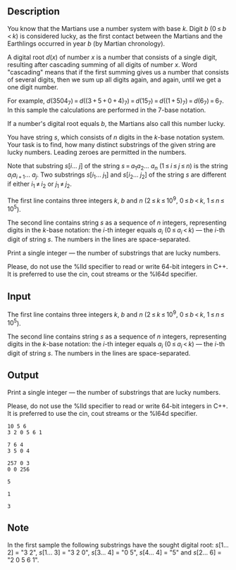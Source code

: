 ## Description

<div><p>You know that the Martians use a number system with base <span class="tex-span"><i>k</i></span>. Digit <span class="tex-span"><i>b</i></span> (<span class="tex-span">0 ≤ <i>b</i> &lt; <i>k</i></span>) is considered <span class="tex-font-style-it">lucky</span>, as the first contact between the Martians and the Earthlings occurred in year <span class="tex-span"><i>b</i></span> (by Martian chronology).</p><p>A <span class="tex-font-style-it">digital root</span> <span class="tex-span"><i>d</i>(<i>x</i>)</span> of number <span class="tex-span"><i>x</i></span> is a number that consists of a single digit, resulting after cascading summing of all digits of number <span class="tex-span"><i>x</i></span>. Word "cascading" means that if the first summing gives us a number that consists of several digits, then we sum up all digits again, and again, until we get a one digit number.</p><p>For example, <span class="tex-span"><i>d</i>(3504<sub class="lower-index">7</sub>) = <i>d</i>((3 + 5 + 0 + 4)<sub class="lower-index">7</sub>) = <i>d</i>(15<sub class="lower-index">7</sub>) = <i>d</i>((1 + 5)<sub class="lower-index">7</sub>) = <i>d</i>(6<sub class="lower-index">7</sub>) = 6<sub class="lower-index">7</sub></span>. In this sample the calculations are performed in the 7-base notation.</p><p>If a number's digital root equals <span class="tex-span"><i>b</i></span>, the Martians also call this number lucky.</p><p>You have string <span class="tex-span"><i>s</i></span>, which consists of <span class="tex-span"><i>n</i></span> digits in the <span class="tex-span"><i>k</i></span>-base notation system. Your task is to find, how many distinct substrings of the given string are lucky numbers. Leading zeroes are permitted in the numbers.</p><p>Note that substring <span class="tex-span"><i>s</i>[<i>i</i>... <i>j</i>]</span> of the string <span class="tex-span"><i>s</i> = <i>a</i><sub class="lower-index">1</sub><i>a</i><sub class="lower-index">2</sub>... <i>a</i><sub class="lower-index"><i>n</i></sub></span> (<span class="tex-span">1 ≤ <i>i</i> ≤ <i>j</i> ≤ <i>n</i></span>) is the string <span class="tex-span"><i>a</i><sub class="lower-index"><i>i</i></sub><i>a</i><sub class="lower-index"><i>i</i> + 1</sub>... <i>a</i><sub class="lower-index"><i>j</i></sub></span>. Two substrings <span class="tex-span"><i>s</i>[<i>i</i><sub class="lower-index">1</sub>... <i>j</i><sub class="lower-index">1</sub>]</span> and <span class="tex-span"><i>s</i>[<i>i</i><sub class="lower-index">2</sub>... <i>j</i><sub class="lower-index">2</sub>]</span> of the string <span class="tex-span"><i>s</i></span> are different if either <span class="tex-span"><i>i</i><sub class="lower-index">1</sub> ≠ <i>i</i><sub class="lower-index">2</sub></span> or <span class="tex-span"><i>j</i><sub class="lower-index">1</sub> ≠ <i>j</i><sub class="lower-index">2</sub></span>.</p></div><div class="input-specification"><p>The first line contains three integers <span class="tex-span"><i>k</i></span>, <span class="tex-span"><i>b</i></span> and <span class="tex-span"><i>n</i></span> (<span class="tex-span">2 ≤ <i>k</i> ≤ 10<sup class="upper-index">9</sup></span>, <span class="tex-span">0 ≤ <i>b</i> &lt; <i>k</i></span>, <span class="tex-span">1 ≤ <i>n</i> ≤ 10<sup class="upper-index">5</sup></span>).</p><p>The second line contains string <span class="tex-span"><i>s</i></span> as a sequence of <span class="tex-span"><i>n</i></span> integers, representing digits in the <span class="tex-span"><i>k</i></span>-base notation: the <span class="tex-span"><i>i</i></span>-th integer equals <span class="tex-span"><i>a</i><sub class="lower-index"><i>i</i></sub></span> (<span class="tex-span">0 ≤ <i>a</i><sub class="lower-index"><i>i</i></sub> &lt; <i>k</i></span>) — the <span class="tex-span"><i>i</i></span>-th digit of string <span class="tex-span"><i>s</i></span>. The numbers in the lines are space-separated.</p></div><div class="output-specification"><p>Print a single integer — the number of substrings that are lucky numbers.</p><p>Please, do not use the %lld specifier to read or write 64-bit integers in С++. It is preferred to use the cin, cout streams or the %I64d specifier.</p></div>

## Input

<p>The first line contains three integers <span class="tex-span"><i>k</i></span>, <span class="tex-span"><i>b</i></span> and <span class="tex-span"><i>n</i></span> (<span class="tex-span">2 ≤ <i>k</i> ≤ 10<sup class="upper-index">9</sup></span>, <span class="tex-span">0 ≤ <i>b</i> &lt; <i>k</i></span>, <span class="tex-span">1 ≤ <i>n</i> ≤ 10<sup class="upper-index">5</sup></span>).</p><p>The second line contains string <span class="tex-span"><i>s</i></span> as a sequence of <span class="tex-span"><i>n</i></span> integers, representing digits in the <span class="tex-span"><i>k</i></span>-base notation: the <span class="tex-span"><i>i</i></span>-th integer equals <span class="tex-span"><i>a</i><sub class="lower-index"><i>i</i></sub></span> (<span class="tex-span">0 ≤ <i>a</i><sub class="lower-index"><i>i</i></sub> &lt; <i>k</i></span>) — the <span class="tex-span"><i>i</i></span>-th digit of string <span class="tex-span"><i>s</i></span>. The numbers in the lines are space-separated.</p>

## Output

<p>Print a single integer — the number of substrings that are lucky numbers.</p><p>Please, do not use the %lld specifier to read or write 64-bit integers in С++. It is preferred to use the cin, cout streams or the %I64d specifier.</p>





```input1
10 5 6
3 2 0 5 6 1

```




```input2
7 6 4
3 5 0 4

```




```input3
257 0 3
0 0 256

```




```output1
5
```




```output2
1
```




```output3
3
```



## Note

<p>In the first sample the following substrings have the sought digital root: <span class="tex-span"><i>s</i>[1... 2]</span> = "3 2", <span class="tex-span"><i>s</i>[1... 3]</span> = "3 2 0", <span class="tex-span"><i>s</i>[3... 4]</span> = "0 5", <span class="tex-span"><i>s</i>[4... 4]</span> = "5" and <span class="tex-span"><i>s</i>[2... 6]</span> = "2 0 5 6 1".</p>
